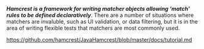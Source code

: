***Hamcrest is a framework for writing matcher objects allowing 'match' rules to be defined declaratively***. There are a number of situations where matchers are invaluble, such as UI validation, or data filtering, but it is in the area of writing flexible tests that matchers are most commonly used.


https://github.com/hamcrest/JavaHamcrest/blob/master/docs/tutorial.md


